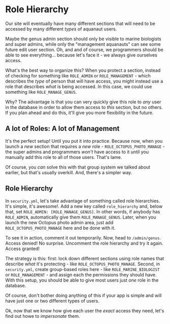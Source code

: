 # Role Hierarchy

Our site will eventually have many different sections that will need to be accessed
by many different *types* of aquanaut users.

Maybe the genus admin section should only be visible to marine biologists and super
admins, while only the "management aquanauts" can see some future edit user section.
Oh, and and of course, we programmers should be able to see everything... because
let's face it - we always give ourselves access.

What's the best way to organize this? When you protect a section, instead of checking
for something like `ROLE_ADMIN` or `ROLE_MANAGEMENT` - which describes the *type*
of person that will have access, you might instead use a role that describes *what*
is being accessed. In this case, we could use something like `ROLE_MANAGE_GENUS`.

Why? The advantage is that you can very quickly give this role to *any* user in the
database in order to allow them access to *this* section, but no others. If you plan
ahead and do this, it'll give you more flexibility in the future.

## A lot of Roles: A lot of Management

It's the perfect setup! Until you put it into practice. Because now, when you launch
a *new* section that requires a *new* role - `ROLE_OCTOPUS_PHOTO_MANAGE` - the super
admins and programmers *won't* have access to it until you manually add this role
to all of those users. That's lame.

Of course, you *can* solve this with that group system we talked about earlier, but
that's usually overkill. And, there's a simpler way.

## Role Hierarchy

In `security.yml`, let's take advantage of something called role hierarchies. It's
simple, it's awesome!. Add a new key called `role_hierarchy` and, below that, set
`ROLE_ADMIN: [ROLE_MANAGE_GENUS]`. In other words, if anybody has `ROLE_ADMIN`, automatically
give them `ROLE_MANAGE_GENUS`. Later, when you launch the new Octopus photo admin
area, just add `ROLE_OCTOPUS_PHOTO_MANAGE` here and be done with it.

To see it in action, comment it out temporarily. Now, head to `/admin/genus`. Access
denied! No surprise. Uncomment the role hierarchy and try it again. Access granted!

The strategy is this: first: lock down different sections using role names that describe
*what* it's protecting - like `ROLE_OCTOPUS_PHOTO_MANAGE`. Second, in `security.yml`,
create group-based roles here - like `ROLE_MARINE_BIOLOGIST` or `ROLE_MANAGEMENT` -
and assign each the permissions they should have. With this setup, you should be
able to give most users just *one* role in the database.

Of course, don't bother doing anything of this if your app is simple and will have
just one or two different types of users.

Ok, now that we know how give each user the *exact* access they need, let's find
out howe to *impersonate* them.
